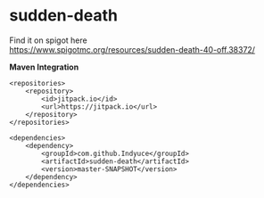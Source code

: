 # sudden-death
Find it on spigot here\
https://www.spigotmc.org/resources/sudden-death-40-off.38372/

**Maven Integration**
```
<repositories>
    <repository>
        <id>jitpack.io</id>
        <url>https://jitpack.io</url>
    </repository>
</repositories>

<dependencies>
    <dependency>
        <groupId>com.github.Indyuce</groupId>
        <artifactId>sudden-death</artifactId>
        <version>master-SNAPSHOT</version>
    </dependency>
</dependencies>

```
